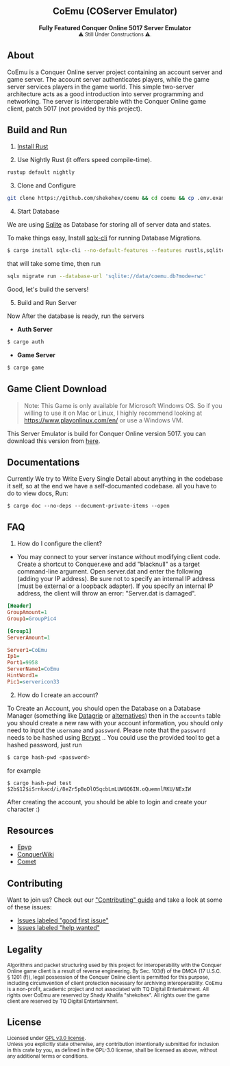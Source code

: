<h2 align="center">CoEmu (COServer Emulator)</h2>
<div align="center">
  <strong>
        Fully Featured Conquer Online 5017 Server Emulator
  </strong>
</div>
<div align="center">
  <sub>
      ⚠ Still Under Constructions ⚠.
  </sub>
</div>

## About

CoEmu is a Conquer Online server project containing an account server and game server. The account server authenticates players, while the game server services players in the game world. This simple two-server architecture acts as a good introduction into server programming and networking. The server is interoperable with the Conquer Online game client, patch 5017 (not provided by this project).

## Build and Run

1. [Install Rust](https://rustup.rs/)

2. Use Nightly Rust (it offers speed compile-time).

```bash
rustup default nightly
```

3. Clone and Configure

```bash
git clone https://github.com/shekohex/coemu && cd coemu && cp .env.example .env # edit the env file if you want.
```

4. Start Database

We are using [Sqlite](https://sqlite.org/) as Database for storing all of server data and states.

To make things easy, Install [sqlx-cli](https://github.com/launchbadge/sqlx/tree/master/sqlx-cli) for running Database Migrations.

```bash
$ cargo install sqlx-cli --no-default-features --features rustls,sqlite
```

that will take some time, then run

```bash
sqlx migrate run --database-url 'sqlite://data/coemu.db?mode=rwc'
```

Good, let's build the servers!

5. Build and Run Server

Now After the database is ready, run the servers

- **Auth Server**

```bash
$ cargo auth
```

- **Game Server**

```bash
$ cargo game
```

## Game Client Download

> Note: This Game is only available for Microsoft Windows OS.
> So if you willing to use it on Mac or Linux, I highly recommend looking at https://www.playonlinux.com/en/ or use a Windows VM.

This Server Emulator is build for Conquer Online version 5017. you can download this version from [here](https://mega.nz/file/wkMliKaR#Th_9XWrzKbuGX9GzERiTM8TueXo-wambtfaTggpu6m0).

## Documentations

Currently We try to Write Every Single Detail about anything in the codebase it self, so at the end we have a self-documanted codebase.
all you have to do to view docs, Run:

```
$ cargo doc --no-deps --document-private-items --open
```

## FAQ

1. How do I configure the client?

- You may connect to your server instance without modifying client code. Create a shortcut to Conquer.exe and add "blacknull" as a target command-line argument. Open server.dat and enter the following (adding your IP address). Be sure not to specify an internal IP address (must be external or a loopback adapter). If you specify an internal IP address, the client will throw an error: "Server.dat is damaged".

```ini
[Header]
GroupAmount=1
Group1=GroupPic4

[Group1]
ServerAmount=1

Server1=CoEmu
Ip1=
Port1=9958
ServerName1=CoEmu
HintWord1=
Pic1=servericon33

```

2. How do I create an account?

To Create an Account, you should open the Database on a Database Manager (something like [Datagrip](https://www.jetbrains.com/datagrip/) or [alternatives](https://www.slant.co/options/210/alternatives/~datagrip-alternatives)) then in the `accounts` table you should create a new raw with your account information, you should only need to input the `username` and `password`.
Please note that the `password` needs to be hashed using [Bcrypt](https://en.wikipedia.org/wiki/Bcrypt) .. You could use the provided tool to get a hashed password, just run

```bash
$ cargo hash-pwd <password>
```

for example

```
$ cargo hash-pwd test
$2b$12$iSrnkacd/i/8eZr5pBoDlO5qcbLmLUWGQ6IN.oQuemnlRKU/NExIW
```

After creating the account, you should be able to login and create your character :)

## Resources

- [Epvp](https://elitepvpers.com/forum/co2-private-server)
- [ConquerWiki](https://www.forum.darkfoxdeveloper.com/conquerwiki/doku.php?id=start)
- [Comet](https://gitlab.com/spirited/comet)

## Contributing

Want to join us? Check out our ["Contributing" guide][contributing] and take a
look at some of these issues:

- [Issues labeled "good first issue"][good-first-issue]
- [Issues labeled "help wanted"][help-wanted]

[contributing]: .github/CONTRIBUTING.md
[good-first-issue]: https://github.com/shekohex/coemu/labels/good%20first%20issue
[help-wanted]: https://github.com/shekohex/coemu/labels/help%20wanted

## Legality

<sub>
Algorithms and packet structuring used by this project for interoperability with the Conquer Online game client is a result of reverse engineering. By Sec. 103(f) of the DMCA (17 U.S.C. § 1201 (f)), legal possession of the Conquer Online client is permitted for this purpose, including circumvention of client protection necessary for archiving interoperability. CoEmu is a non-profit, academic project and not associated with TQ Digital Entertainment. All rights over CoEmu are reserved by Shady Khalifa "shekohex". All rights over the game client are reserved by TQ Digital Entertainment.
</sub>

## License

<sup>
Licensed under <a href="LICENSE">GPL v3.0 license</a>.
</sup>

<br/>

<sub>
Unless you explicitly state otherwise, any contribution intentionally submitted
for inclusion in this crate by you, as defined in the GPL-3.0 license, shall
be licensed as above, without any additional terms or conditions.
</sub>
